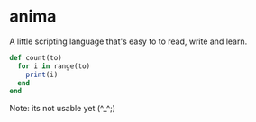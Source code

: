 # anima

A little scripting language that's easy to to read, write and learn. 

```ruby
def count(to)
  for i in range(to)
    print(i)
  end
end
```

Note: its not usable yet (^\_^;)
